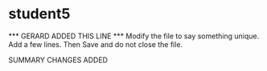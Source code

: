 # student5
*** GERARD ADDED THIS LINE ***
Modify the file to say something unique.
Add a few lines.
Then Save and do not close the file.


SUMMARY CHANGES ADDED